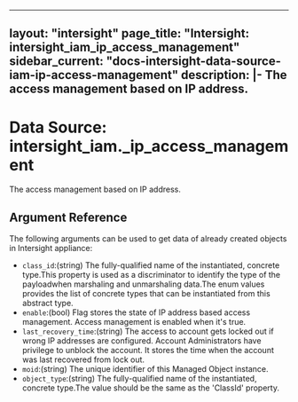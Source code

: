 
---
layout: "intersight"
page_title: "Intersight: intersight_iam_ip_access_management"
sidebar_current: "docs-intersight-data-source-iam-ip-access-management"
description: |-
The access management based on IP address.
---

# Data Source: intersight_iam._ip_access_management
The access management based on IP address.
## Argument Reference
The following arguments can be used to get data of already created objects in Intersight appliance:
* `class_id`:(string) The fully-qualified name of the instantiated, concrete type.This property is used as a discriminator to identify the type of the payloadwhen marshaling and unmarshaling data.The enum values provides the list of concrete types that can be instantiated from this abstract type. 
* `enable`:(bool) Flag stores the state of IP address based access management. Access management is enabled when it's true. 
* `last_recovery_time`:(string) The access to account gets locked out if wrong IP addresses are configured. Account Administrators have privilege to unblock the account. It stores the time when the account was last recovered from lock out. 
* `moid`:(string) The unique identifier of this Managed Object instance. 
* `object_type`:(string) The fully-qualified name of the instantiated, concrete type.The value should be the same as the 'ClassId' property. 
